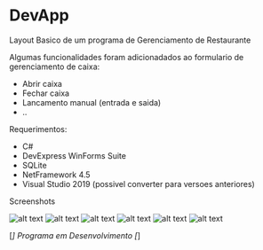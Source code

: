 # DevApp
Layout Basico de um programa de Gerenciamento de Restaurante

Algumas funcionalidades foram adicionadados ao formulario de gerenciamento de caixa:

- Abrir caixa
- Fechar caixa
- Lancamento manual (entrada e saida)
- ..

Requerimentos:

- C#
- DevExpress WinForms Suite
- SQLite
- NetFramework 4.5
- Visual Studio 2019 (possivel converter para versoes anteriores)

Screenshots

![alt text](https://i.ibb.co/QYMwwy0/Screenshot-1.png)
![alt text](https://i.ibb.co/N2KR5Jy/Screenshot-2.png)
![alt text](https://i.ibb.co/YZLysw6/Screenshot-3.png)
![alt text](https://i.ibb.co/mG3xvMz/Screenshot-4.png)
![alt text](https://i.ibb.co/dpjZtdh/Screenshot-6.png)
![alt text](https://i.ibb.co/Jt6S5tT/Screenshot-7.png)

[*] Programa em Desenvolvimento [*]
